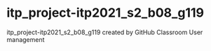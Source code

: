 # itp_project-itp2021_s2_b08_g119
itp_project-itp2021_s2_b08_g119 created by GitHub Classroom
User management
